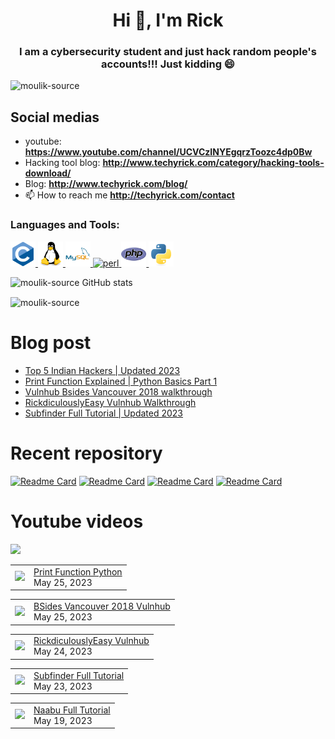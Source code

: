 <h1 align="center">Hi 👋, I'm Rick</h1>
<h3 align="center">I am a cybersecurity student and just hack random people's accounts!!! Just kidding 😄</h3>

<p align="left"> <img src="https://komarev.com/ghpvc/?username=moulik-source&label=Profile%20views&color=0e75b6&style=flat" alt="moulik-source" /> </p> 

## Social medias
- youtube: **https://www.youtube.com/channel/UCVCzINYEgqrzToozc4dp0Bw**
- Hacking tool blog: **http://www.techyrick.com/category/hacking-tools-download/**
- Blog: **http://www.techyrick.com/blog/**
- 📫 How to reach me **http://techyrick.com/contact**


<h3 align="left">Languages and Tools:</h3>
<p align="left"> <a href="https://www.cprogramming.com/" target="_blank"> <img src="https://raw.githubusercontent.com/devicons/devicon/master/icons/c/c-original.svg" alt="c" width="40" height="40"/> </a> <a href="https://www.linux.org/" target="_blank"> <img src="https://raw.githubusercontent.com/devicons/devicon/master/icons/linux/linux-original.svg" alt="linux" width="40" height="40"/> </a> <a href="https://www.mysql.com/" target="_blank"> <img src="https://raw.githubusercontent.com/devicons/devicon/master/icons/mysql/mysql-original-wordmark.svg" alt="mysql" width="40" height="40"/> </a> <a href="https://www.perl.org/" target="_blank"> <img src="https://api.iconify.design/logos-perl.svg" alt="perl" width="40" height="40"/> </a> <a href="https://www.php.net" target="_blank"> <img src="https://raw.githubusercontent.com/devicons/devicon/master/icons/php/php-original.svg" alt="php" width="40" height="40"/> </a> <a href="https://www.python.org" target="_blank"> <img src="https://raw.githubusercontent.com/devicons/devicon/master/icons/python/python-original.svg" alt="python" width="40" height="40"/> </a> </p>



![moulik-source GitHub stats](https://github-readme-stats.vercel.app/api?username=moulik-source&show_icons=true&theme=vision-friendly-dark)

<p><img align="center" src="https://github-readme-streak-stats.herokuapp.com/?user=moulik-source&theme=vision-friendly-dark" alt="moulik-source" /></p>

# Blog post
<!-- BLOG-POST-LIST:START -->
- [Top 5 Indian Hackers | Updated 2023](https://techyrick.com/top-5-indian-hackers/)
- [Print Function Explained | Python Basics Part 1](https://techyrick.com/print-function-explained-python/)
- [Vulnhub Bsides Vancouver 2018 walkthrough](https://techyrick.com/bsides-vancouver-2018-vulnhub-walkthrough/)
- [RickdiculouslyEasy Vulnhub Walkthrough](https://techyrick.com/rickdiculouslyeasy-vulnhub-walkthrough/)
- [Subfinder Full Tutorial | Updated 2023](https://techyrick.com/subfinder-full-tutorial/)
<!-- BLOG-POST-LIST:END -->

# Recent repository 

[![Readme Card](https://github-readme-stats.vercel.app/api/pin/?username=moulik-source&repo=ddos&theme=outrun)](https://github.com/moulik-source/ddos) 
[![Readme Card](https://github-readme-stats.vercel.app/api/pin/?username=moulik-source&repo=port-scan&theme=outrun)](https://github.com/moulik-source/port-scan)
[![Readme Card](https://github-readme-stats.vercel.app/api/pin/?username=moulik-source&repo=moulik-source&theme=outrun)](https://github.com/moulik-source/moulik-source)
[![Readme Card](https://github-readme-stats.vercel.app/api/pin/?username=moulik-source&repo=hashmo&theme=outrun)](https://github.com/moulik-source/hashmo)

# Youtube videos

[<img src="https://img.shields.io/badge/-Subscribe-red?style=for-the-badge&logo=youtube&logoColor=white"/>](https://www.youtube.com/channel/UCVHmOOAGNcLK5k0i7G1gTrQ)

<!-- YOUTUBE:START --><table><tr><td><a href="https://www.youtube.com/watch?v=QQeY8XuN0Ns"><img width="140px" src="https://i.ytimg.com/vi/QQeY8XuN0Ns/mqdefault.jpg"></a></td>
<td><a href="https://www.youtube.com/watch?v=QQeY8XuN0Ns">Print Function Python</a><br/>May 25, 2023</td></tr></table>
<table><tr><td><a href="https://www.youtube.com/watch?v=ocvFpLJceGg"><img width="140px" src="https://i.ytimg.com/vi/ocvFpLJceGg/mqdefault.jpg"></a></td>
<td><a href="https://www.youtube.com/watch?v=ocvFpLJceGg">BSides Vancouver 2018 Vulnhub</a><br/>May 25, 2023</td></tr></table>
<table><tr><td><a href="https://www.youtube.com/watch?v=hjlxAZAb3c4"><img width="140px" src="https://i.ytimg.com/vi/hjlxAZAb3c4/mqdefault.jpg"></a></td>
<td><a href="https://www.youtube.com/watch?v=hjlxAZAb3c4">RickdiculouslyEasy Vulnhub</a><br/>May 24, 2023</td></tr></table>
<table><tr><td><a href="https://www.youtube.com/watch?v=gq8dphIoCMU"><img width="140px" src="https://i.ytimg.com/vi/gq8dphIoCMU/mqdefault.jpg"></a></td>
<td><a href="https://www.youtube.com/watch?v=gq8dphIoCMU">Subfinder Full Tutorial</a><br/>May 23, 2023</td></tr></table>
<table><tr><td><a href="https://www.youtube.com/watch?v=gnE2TgZ8BfM"><img width="140px" src="https://i.ytimg.com/vi/gnE2TgZ8BfM/mqdefault.jpg"></a></td>
<td><a href="https://www.youtube.com/watch?v=gnE2TgZ8BfM">Naabu Full Tutorial</a><br/>May 19, 2023</td></tr></table>
<!-- YOUTUBE:END -->

